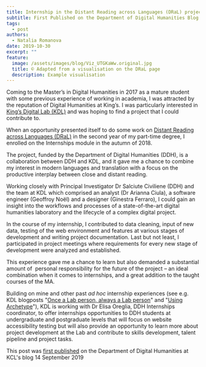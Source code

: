 ```yaml
---
title: Internship in the Distant Reading across Languages (DRaL) project
subtitle: First Published on the Department of Digital Humanities Blog 14 September 2019
tags:
  - post
authors:
  - Natalia Romanova
date: 2019-10-30
excerpt: ""
feature:
  image: /assets/images/blog/Viz_UTGKaWw.original.jpg
  title: © Adapted from a visualisation on the DRaL page
  description: Example visualisation
---
```


Coming to the Master’s in Digital Humanities in 2017 as a mature student with some previous experience of working in academia, I was attracted by the reputation of Digital Humanities at King’s. I was particularly interested in [King’s Digital Lab (KDL)](https://www.kdl.kcl.ac.uk/) and was hoping to find a project that I could contribute to.

When an opportunity presented itself to do some work on [Distant Reading across Languages (DRaL)](https://www.kdl.kcl.ac.uk/our-work/distant-reading/) in the second year of my part-time degree, I enrolled on the Internships module in the autumn of 2018.

The project, funded by the Department of Digital Humanities (DDH), is a collaboration between DDH and KDL, and it gave me a chance to combine my interest in modern languages and translation with a focus on the productive interplay between close and distant reading.

Working closely with Principal Investigator Dr Salciute Civiliene (DDH) and the team at KDL which comprised an analyst (Dr Arianna Ciula), a software engineer (Geoffroy Noël) and a designer (Ginestra Ferraro), I could gain an insight into the workflows and processes of a state-of-the-art digital humanities laboratory and the lifecycle of a complex digital project.

In the course of my internship, I contributed to data cleaning, input of new data, testing of the web environment and features at various stages of development and writing project documentation. Last but not least, I participated in project meetings where requirements for every new stage of development were analyzed and established.

This experience gave me a chance to learn but also demanded a substantial amount of  personal responsibility for the future of the project – an ideal combination when it comes to internships, and a great addition to the taught courses of the MA.

Building on mine and other past _ad hoc_ internship experiences (see e.g. KDL blogposts "[Once a Lab person, always a Lab person](https://www.kdl.kcl.ac.uk/blog/once-lab-person-always-lab-person)"[](https://www.kdl.kcl.ac.uk/blog/once-lab-person-always-lab-person/) and "[Using Archetype](https://www.kdl.kcl.ac.uk/blog/using-archetype/)"[](https://www.kdl.kcl.ac.uk/blog/using-archetype/)), KDL is working with Dr Elisa Oreglia, DDH Internships coordinator, to offer internships opportunities to DDH students at undergraduate and postgraduate levels that will focus on website accessibility testing but will also provide an opportunity to learn more about project development at the Lab and contribute to skills development, talent pipeline and project tasks.

This post was [first published](https://blogs.kcl.ac.uk/ddh/2019/09/14/internship-a-project-in-kings-digital-lab/) on the Department of Digital Humanities at KCL's blog 14 September 2019
